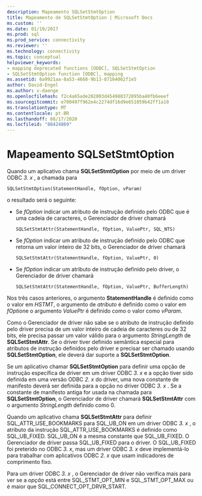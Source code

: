 ```yaml
---
description: Mapeamento SQLSetStmtOption
title: Mapeamento de SQLSetStmtOption | Microsoft Docs
ms.custom: ''
ms.date: 01/19/2017
ms.prod: sql
ms.prod_service: connectivity
ms.reviewer: ''
ms.technology: connectivity
ms.topic: conceptual
helpviewer_keywords:
- mapping deprecated functions [ODBC], SQLSetStmtOption
- SQLSetStmtOption function [ODBC], mapping
ms.assetid: 6a9921aa-8a53-4668-9b13-87164062f1e5
author: David-Engel
ms.author: v-daenge
ms.openlocfilehash: f2c4a65ade202003d454988372895ba40fb6eeef
ms.sourcegitcommit: e700497f962e4c2274df16d9e651059b42ff1a10
ms.translationtype: MT
ms.contentlocale: pt-BR
ms.lasthandoff: 08/17/2020
ms.locfileid: "88424869"
---
```

# <a name="sqlsetstmtoption-mapping"></a>Mapeamento SQLSetStmtOption
Quando um aplicativo chama **SQLSetStmtOption** por meio de um driver ODBC *3. x* , a chamada para  
  
```  
SQLSetStmtOption(StatementHandle, fOption, vParam)  
```  
  
 o resultado será o seguinte:  
  
-   Se *fOption* indicar um atributo de instrução definido pelo ODBC que é uma cadeia de caracteres, o Gerenciador de driver chamará  
  
    ```  
    SQLSetStmtAttr(StatementHandle, fOption, ValuePtr, SQL_NTS)  
    ```  
  
-   Se *fOption* indicar um atributo de instrução definido pelo ODBC que retorna um valor inteiro de 32 bits, o Gerenciador de driver chamará  
  
    ```  
    SQLSetStmtAttr(StatementHandle, fOption, ValuePtr, 0)  
    ```  
  
-   Se *fOption* indicar um atributo de instrução definido pelo driver, o Gerenciador de driver chamará  
  
    ```  
    SQLSetStmtAttr(StatementHandle, fOption, ValuePtr, BufferLength)  
    ```  
  
 Nos três casos anteriores, o argumento **StatementHandle** é definido como o valor em *HSTMT*, o argumento de *atributo* é definido como o valor em *fOption*e o argumento *ValuePtr* é definido como o valor como *vParam*.  
  
 Como o Gerenciador de driver não sabe se o atributo de instrução definido pelo driver precisa de um valor inteiro de cadeia de caracteres ou de 32 bits, ele precisa passar um valor válido para o argumento *StringLength* de **SQLSetStmtAttr**. Se o driver tiver definido semântica especial para atributos de instrução definidos pelo driver e precisar ser chamado usando **SQLSetStmtOption**, ele deverá dar suporte a **SQLSetStmtOption**.  
  
 Se um aplicativo chamar **SQLSetStmtOption** para definir uma opção de instrução específica de driver em um driver ODBC *3. x* e a opção tiver sido definida em uma versão ODBC *2. x* do driver, uma nova constante de manifesto deverá ser definida para a opção no driver ODBC *3. x* . Se a constante de manifesto antiga for usada na chamada para **SQLSetStmtOption**, o Gerenciador de driver chamará **SQLSetStmtAttr** com o argumento *StringLength* definido como 0.  
  
 Quando um aplicativo chama **SQLSetStmtAttr** para definir SQL_ATTR_USE_BOOKMARKS para SQL_UB_ON em um driver ODBC *3. x* , o atributo da instrução SQL_ATTR_USE_BOOKMARKS é definido como SQL_UB_FIXED. SQL_UB_ON é a mesma constante que SQL_UB_FIXED. O Gerenciador de driver passa SQL_UB_FIXED para o driver. O SQL_UB_FIXED foi preterido no ODBC *3. x*, mas um driver ODBC *3. x* deve implementá-lo para trabalhar com aplicativos ODBC *2. x* que usam indicadores de comprimento fixo.  
  
 Para um driver ODBC *3. x* , o Gerenciador de driver não verifica mais para ver se a *opção* está entre SQL_STMT_OPT_MIN e SQL_STMT_OPT_MAX ou é maior que SQL_CONNECT_OPT_DRVR_START.
